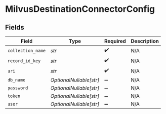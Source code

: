 # MilvusDestinationConnectorConfig


## Fields

| Field                   | Type                    | Required                | Description             |
| ----------------------- | ----------------------- | ----------------------- | ----------------------- |
| `collection_name`       | *str*                   | :heavy_check_mark:      | N/A                     |
| `record_id_key`         | *str*                   | :heavy_check_mark:      | N/A                     |
| `uri`                   | *str*                   | :heavy_check_mark:      | N/A                     |
| `db_name`               | *OptionalNullable[str]* | :heavy_minus_sign:      | N/A                     |
| `password`              | *OptionalNullable[str]* | :heavy_minus_sign:      | N/A                     |
| `token`                 | *OptionalNullable[str]* | :heavy_minus_sign:      | N/A                     |
| `user`                  | *OptionalNullable[str]* | :heavy_minus_sign:      | N/A                     |